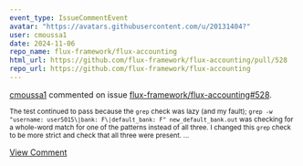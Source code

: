 ```yaml
---
event_type: IssueCommentEvent
avatar: "https://avatars.githubusercontent.com/u/20131404?"
user: cmoussa1
date: 2024-11-06
repo_name: flux-framework/flux-accounting
html_url: https://github.com/flux-framework/flux-accounting/pull/528
repo_url: https://github.com/flux-framework/flux-accounting
---
```


<a href='https://github.com/cmoussa1' target='_blank'>cmoussa1</a> commented on issue <a href='https://github.com/flux-framework/flux-accounting/pull/528' target='_blank'>flux-framework/flux-accounting#528</a>.

<small>The test continued to pass because the `grep` check was lazy (and my fault); `grep -w "username: user5015\|bank: F\|default_bank: F" new_default_bank.out` was checking for a whole-word match for one of the patterns instead of all three. I changed this `grep` check to be more strict and check that all three were present....</small>

<a href='https://github.com/flux-framework/flux-accounting/pull/528' target='_blank'>View Comment</a>
